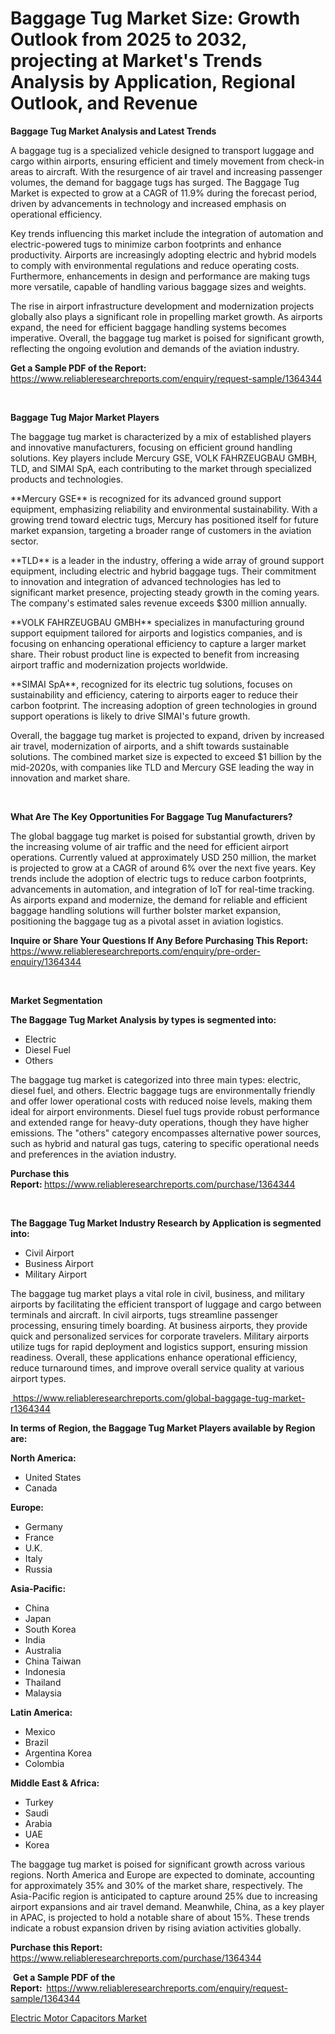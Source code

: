 <p><h1>Baggage Tug Market Size: Growth Outlook from 2025 to 2032, projecting at Market's Trends Analysis by Application, Regional Outlook, and Revenue</h1></p><p><strong>Baggage Tug Market Analysis and Latest Trends</strong></p>
<p><p>A baggage tug is a specialized vehicle designed to transport luggage and cargo within airports, ensuring efficient and timely movement from check-in areas to aircraft. With the resurgence of air travel and increasing passenger volumes, the demand for baggage tugs has surged. The Baggage Tug Market is expected to grow at a CAGR of 11.9% during the forecast period, driven by advancements in technology and increased emphasis on operational efficiency.</p><p>Key trends influencing this market include the integration of automation and electric-powered tugs to minimize carbon footprints and enhance productivity. Airports are increasingly adopting electric and hybrid models to comply with environmental regulations and reduce operating costs. Furthermore, enhancements in design and performance are making tugs more versatile, capable of handling various baggage sizes and weights.</p><p>The rise in airport infrastructure development and modernization projects globally also plays a significant role in propelling market growth. As airports expand, the need for efficient baggage handling systems becomes imperative. Overall, the baggage tug market is poised for significant growth, reflecting the ongoing evolution and demands of the aviation industry.</p></p>
<p><strong>Get a Sample PDF of the Report:&nbsp;</strong> <a href="https://www.reliableresearchreports.com/enquiry/request-sample/1364344?utm_campaign=1674&utm_medium=2&utm_source=Github&utm_content=ia&utm_term=19022025&utm_id=baggage-tug">https://www.reliableresearchreports.com/enquiry/request-sample/1364344</a></p>
<p>&nbsp;</p>
<p><strong>Baggage Tug Major Market Players</strong></p>
<p><p>The baggage tug market is characterized by a mix of established players and innovative manufacturers, focusing on efficient ground handling solutions. Key players include Mercury GSE, VOLK FAHRZEUGBAU GMBH, TLD, and SIMAI SpA, each contributing to the market through specialized products and technologies.</p><p>**Mercury GSE** is recognized for its advanced ground support equipment, emphasizing reliability and environmental sustainability. With a growing trend toward electric tugs, Mercury has positioned itself for future market expansion, targeting a broader range of customers in the aviation sector.</p><p>**TLD** is a leader in the industry, offering a wide array of ground support equipment, including electric and hybrid baggage tugs. Their commitment to innovation and integration of advanced technologies has led to significant market presence, projecting steady growth in the coming years. The company's estimated sales revenue exceeds $300 million annually.</p><p>**VOLK FAHRZEUGBAU GMBH** specializes in manufacturing ground support equipment tailored for airports and logistics companies, and is focusing on enhancing operational efficiency to capture a larger market share. Their robust product line is expected to benefit from increasing airport traffic and modernization projects worldwide.</p><p>**SIMAI SpA**, recognized for its electric tug solutions, focuses on sustainability and efficiency, catering to airports eager to reduce their carbon footprint. The increasing adoption of green technologies in ground support operations is likely to drive SIMAI's future growth.</p><p>Overall, the baggage tug market is projected to expand, driven by increased air travel, modernization of airports, and a shift towards sustainable solutions. The combined market size is expected to exceed $1 billion by the mid-2020s, with companies like TLD and Mercury GSE leading the way in innovation and market share.</p></p>
<p>&nbsp;</p>
<p><strong>What Are The Key Opportunities For Baggage Tug Manufacturers?</strong></p>
<p><p>The global baggage tug market is poised for substantial growth, driven by the increasing volume of air traffic and the need for efficient airport operations. Currently valued at approximately USD 250 million, the market is projected to grow at a CAGR of around 6% over the next five years. Key trends include the adoption of electric tugs to reduce carbon footprints, advancements in automation, and integration of IoT for real-time tracking. As airports expand and modernize, the demand for reliable and efficient baggage handling solutions will further bolster market expansion, positioning the baggage tug as a pivotal asset in aviation logistics.</p></p>
<p><strong>Inquire or Share Your Questions If Any Before Purchasing This Report:</strong> <a href="https://www.reliableresearchreports.com/enquiry/pre-order-enquiry/1364344?utm_campaign=1674&utm_medium=2&utm_source=Github&utm_content=ia&utm_term=19022025&utm_id=baggage-tug">https://www.reliableresearchreports.com/enquiry/pre-order-enquiry/1364344</a></p>
<p>&nbsp;</p>
<p><strong>Market Segmentation</strong></p>
<p><strong>The Baggage Tug Market Analysis by types is segmented into:</strong></p>
<p><ul><li>Electric</li><li>Diesel Fuel</li><li>Others</li></ul></p>
<p><p>The baggage tug market is categorized into three main types: electric, diesel fuel, and others. Electric baggage tugs are environmentally friendly and offer lower operational costs with reduced noise levels, making them ideal for airport environments. Diesel fuel tugs provide robust performance and extended range for heavy-duty operations, though they have higher emissions. The "others" category encompasses alternative power sources, such as hybrid and natural gas tugs, catering to specific operational needs and preferences in the aviation industry.</p></p>
<p><strong>Purchase this Report:&nbsp;</strong><a href="https://www.reliableresearchreports.com/purchase/1364344?utm_campaign=1674&utm_medium=2&utm_source=Github&utm_content=ia&utm_term=19022025&utm_id=baggage-tug">https://www.reliableresearchreports.com/purchase/1364344</a></p>
<p>&nbsp;</p>
<p><strong>The Baggage Tug Market Industry Research by Application is segmented into:</strong></p>
<p><ul><li>Civil Airport</li><li>Business Airport</li><li>Military Airport</li></ul></p>
<p><p>The baggage tug market plays a vital role in civil, business, and military airports by facilitating the efficient transport of luggage and cargo between terminals and aircraft. In civil airports, tugs streamline passenger processing, ensuring timely boarding. At business airports, they provide quick and personalized services for corporate travelers. Military airports utilize tugs for rapid deployment and logistics support, ensuring mission readiness. Overall, these applications enhance operational efficiency, reduce turnaround times, and improve overall service quality at various airport types.</p></p>
<p><a href="https://www.reliableresearchreports.com/global-baggage-tug-market-r1364344?utm_campaign=1674&utm_medium=2&utm_source=Github&utm_content=ia&utm_term=19022025&utm_id=baggage-tug">&nbsp;https://www.reliableresearchreports.com/global-baggage-tug-market-r1364344</a></p>
<p><strong>In terms of Region, the Baggage Tug Market Players available by Region are:</strong></p>
<p>
    <p> <strong> North America: </strong>
        <ul>
            <li>United States</li>
            <li>Canada</li>
        </ul>
        </p> 
    <p> <strong> Europe: </strong>
        <ul>
            <li>Germany</li>
            <li>France</li>
            <li>U.K.</li>
            <li>Italy</li>
            <li>Russia</li>
        </ul>
        </p> 
    <p> <strong> Asia-Pacific: </strong>
        <ul>
            <li>China</li>
            <li>Japan</li>
            <li>South Korea</li>
            <li>India</li>
            <li>Australia</li>
            <li>China Taiwan</li>
            <li>Indonesia</li>
            <li>Thailand</li>
            <li>Malaysia</li>
        </ul>
        </p> 
    <p> <strong> Latin America: </strong>
        <ul>
            <li>Mexico</li>
            <li>Brazil</li>
            <li>Argentina Korea</li>
            <li>Colombia</li>
        </ul>
        </p> 
    <p> <strong> Middle East & Africa: </strong>
        <ul>
            <li>Turkey</li>
            <li>Saudi</li>
            <li>Arabia</li>
            <li>UAE</li>
            <li>Korea</li>
        </ul>
    </p>
    </p>
<p><p>The baggage tug market is poised for significant growth across various regions. North America and Europe are expected to dominate, accounting for approximately 35% and 30% of the market share, respectively. The Asia-Pacific region is anticipated to capture around 25% due to increasing airport expansions and air travel demand. Meanwhile, China, as a key player in APAC, is projected to hold a notable share of about 15%. These trends indicate a robust expansion driven by rising aviation activities globally.</p></p>
<p><strong>Purchase this Report: </strong><a href="https://www.reliableresearchreports.com/purchase/1364344?utm_campaign=1674&utm_medium=2&utm_source=Github&utm_content=ia&utm_term=19022025&utm_id=baggage-tug">https://www.reliableresearchreports.com/purchase/1364344</a></p>
<p>&nbsp;<strong>Get a Sample PDF of the Report:&nbsp;&nbsp;</strong><a href="https://www.reliableresearchreports.com/enquiry/request-sample/1364344?utm_campaign=1674&utm_medium=2&utm_source=Github&utm_content=ia&utm_term=19022025&utm_id=baggage-tug">https://www.reliableresearchreports.com/enquiry/request-sample/1364344</a></p>
<p><strong></strong></p>
<p><p><a href="https://github.com/mookiesville/Market-Research-Report-List-1/blob/main/electric-motor-capacitors-market.md?utm_campaign=1674&utm_medium=2&utm_source=Github&utm_content=ia&utm_term=19022025&utm_id=baggage-tug">Electric Motor Capacitors Market</a></p></p>